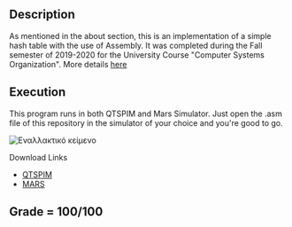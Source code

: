## Description
As mentioned in the about section, this is an implementation of a simple hash table with the use of Assembly. It was completed during the Fall semester of 2019-2020 for the University Course "Computer Systems Organization". More details [here](https://github.com/nevwalkalone/Computer-Systems-Organization-2019-2020-AUEB/blob/main/project-announcement.pdf)

## Execution
This program runs in both QTSPIM and Mars Simulator. Just open the .asm file of this repository in the simulator of your choice and you're good to go.


![Εναλλακτικό κείμενο](https://github.com/nevwalkalone/Computer-Systems-Organization-2019-2020-AUEB/blob/main/execution-example-images/exec_example.png)

Download Links
* [QTSPIM](http://spimsimulator.sourceforge.net/)
* [MARS](http://courses.missouristate.edu/kenvollmar/mars/)

## Grade = 100/100

